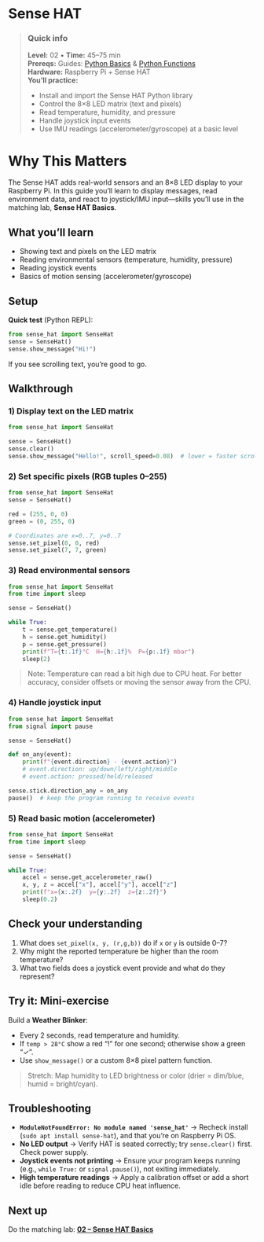 # Sense HAT

> ### Quick info
> **Level:** 02 • **Time:** 45–75 min  
> **Prereqs:** Guides: [Python Basics](../Guides/00-python-basics.md) & [Python Functions](../Guides/01-python-functions.md)   
> **Hardware:** Raspberry Pi + Sense HAT   
> **You’ll practice:**
> - Install and import the Sense HAT Python library
> - Control the 8×8 LED matrix (text and pixels)
> - Read temperature, humidity, and pressure
> - Handle joystick input events
> - Use IMU readings (accelerometer/gyroscope) at a basic level

# Why This Matters
The Sense HAT adds real-world sensors and an 8×8 LED display to your Raspberry Pi. In this guide you’ll learn to display messages, read environment data, and react to joystick/IMU input—skills you’ll use in the matching lab, **Sense HAT Basics**.

## What you’ll learn
- Showing text and pixels on the LED matrix
- Reading environmental sensors (temperature, humidity, pressure)
- Reading joystick events
- Basics of motion sensing (accelerometer/gyroscope)

## Setup
**Quick test** (Python REPL):
   ```python
   from sense_hat import SenseHat
   sense = SenseHat()
   sense.show_message("Hi!")
   ```
   If you see scrolling text, you’re good to go.

## Walkthrough

### 1) Display text on the LED matrix
```python
from sense_hat import SenseHat

sense = SenseHat()
sense.clear()
sense.show_message("Hello!", scroll_speed=0.08)  # lower = faster scroll
```

### 2) Set specific pixels (RGB tuples 0–255)
```python
from sense_hat import SenseHat
sense = SenseHat()

red = (255, 0, 0)
green = (0, 255, 0)

# Coordinates are x=0..7, y=0..7
sense.set_pixel(0, 0, red)
sense.set_pixel(7, 7, green)
```

### 3) Read environmental sensors
```python
from sense_hat import SenseHat
from time import sleep

sense = SenseHat()

while True:
    t = sense.get_temperature()
    h = sense.get_humidity()
    p = sense.get_pressure()
    print(f"T={t:.1f}°C  H={h:.1f}%  P={p:.1f} mbar")
    sleep(2)
```

> Note: Temperature can read a bit high due to CPU heat. For better accuracy, consider offsets or moving the sensor away from the CPU.

### 4) Handle joystick input
```python
from sense_hat import SenseHat
from signal import pause

sense = SenseHat()

def on_any(event):
    print(f"{event.direction} - {event.action}")
    # event.direction: up/down/left/right/middle
    # event.action: pressed/held/released

sense.stick.direction_any = on_any
pause()  # keep the program running to receive events
```

### 5) Read basic motion (accelerometer)
```python
from sense_hat import SenseHat
from time import sleep

sense = SenseHat()

while True:
    accel = sense.get_accelerometer_raw()
    x, y, z = accel["x"], accel["y"], accel["z"]
    print(f"x={x:.2f}  y={y:.2f}  z={z:.2f}")
    sleep(0.2)
```

## Check your understanding
1. What does `set_pixel(x, y, (r,g,b))` do if `x` or `y` is outside 0–7?
2. Why might the reported temperature be higher than the room temperature?
3. What two fields does a joystick event provide and what do they represent?

## Try it: Mini‑exercise
Build a **Weather Blinker**:
- Every 2 seconds, read temperature and humidity.
- If `temp > 28°C` show a red “!” for one second; otherwise show a green “✓”.
- Use `show_message()` or a custom 8×8 pixel pattern function.

> Stretch: Map humidity to LED brightness or color (drier = dim/blue, humid = bright/cyan).

## Troubleshooting
- **`ModuleNotFoundError: No module named 'sense_hat'`** → Recheck install (`sudo apt install sense-hat`), and that you’re on Raspberry Pi OS.
- **No LED output** → Verify HAT is seated correctly; try `sense.clear()` first. Check power supply.
- **Joystick events not printing** → Ensure your program keeps running (e.g., `while True:` or `signal.pause()`), not exiting immediately.
- **High temperature readings** → Apply a calibration offset or add a short idle before reading to reduce CPU heat influence.

## Next up
Do the matching lab: **[02 – Sense HAT Basics](../Labs/02-sense-hat-basics.md)**

